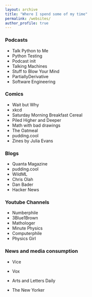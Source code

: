 ```yaml
---
layout: archive
title: "Where I spend some of my time"
permalink: /websites/
author_profile: true
---
```


### Podcasts
* Talk Python to Me
* Python Testing
* Podcast init
* Talking Machines
* Stuff to Blow Your Mind
* PartiallyDerivative
* Software Engineering


### Comics
* Wait but Why
* xkcd
* Saturday Morning Breakfast Cereal
* Piled Higher and Deeper
* Math with bad drawings
* The Oatmeal
* pudding.cool
* Zines by Julia Evans

### Blogs
* Quanta Magazine
* pudding.cool
* WildML
* Chris Olah
* Dan Bader
* Hacker News

### Youtube Channels
* Numberphile
* 3Blue1Brown
* Mathologer
* Minute Physics
* Computerphile
* Physics Girl

### News and media consumption
* Vice
* Vox

* Arts and Letters Daily
* The New Yorker

